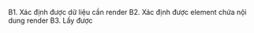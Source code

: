 <!-- Read - render sản phẩm -->

B1. Xác định được dữ liệu cần render
B2. Xác định được element chứa nội dung render
B3. Lấy được
